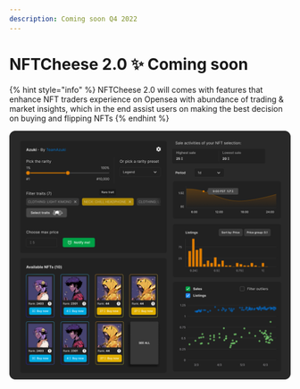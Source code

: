 ```yaml
---
description: Coming soon Q4 2022
---
```


# NFTCheese 2.0 ✨ Coming soon

{% hint style="info" %}
NFTCheese 2.0 will comes with features that enhance NFT traders experience on Opensea with abundance of trading & market insights, which in the end assist users on making the best decision on buying and flipping NFTs
{% endhint %}

![](<.gitbook/assets/Notification Dash board (FULL).png>)
